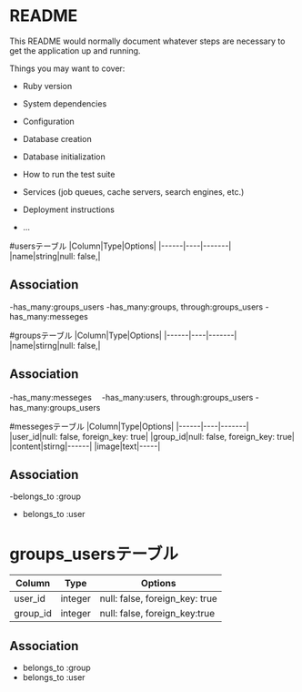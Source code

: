 # README

This README would normally document whatever steps are necessary to get the
application up and running.

Things you may want to cover:

* Ruby version

* System dependencies

* Configuration

* Database creation

* Database initialization

* How to run the test suite

* Services (job queues, cache servers, search engines, etc.)

* Deployment instructions

* ...

#usersテーブル
|Column|Type|Options|
|------|----|-------|
|name|string|null: false,|

## Association
-has_many:groups_users
-has_many:groups, through:groups_users
-has_many:messeges


#groupsテーブル
|Column|Type|Options|
|------|----|-------|
|name|stirng|null: false,|

## Association
-has_many:messeges　
-has_many:users,  through:groups_users
-has_many:groups_users


#messegesテーブル
|Column|Type|Options|
|------|----|-------|
|user_id|null: false, foreign_key: true|
|group_id|null: false, foreign_key: true|
|content|stirng|------|
|image|text|-----|

## Association
-belongs_to :group
- belongs_to :user


# groups_usersテーブル

|Column|Type|Options|
|------|----|-------|
|user_id|integer|null: false, foreign_key: true|
|group_id|integer|null: false, foreign_key:true|

## Association
- belongs_to :group
- belongs_to :user